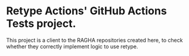 # Retype Actions' GitHub Actions Tests project.

This project is a client to the RAGHA repositories created here, to check whether they correctly implement logic to use retype.
